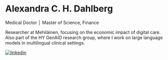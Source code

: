 # Alexandra C. H. Dahlberg
<p>Medical Doctor │ Master of Science, Finance <p>
<p>Researcher at Mehiläinen, focusing on the economic impact of digital care. Also part of the HY GenAID research group, where I work on large language models in multilingual clinical settings. <p>

<p><a target="_blank" href="https://www.linkedin.com/in/alexandra-dahlberg/" style="display: inline-block;"><img src="https://img.shields.io/badge/linkedin-logo?style=for-the-badge&logo=linkedin&logoColor=white&color=%230a77b6" alt="linkedin" /></a></p>
